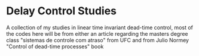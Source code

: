 # Delay Control Studies
 A collection of my studies in linear time invariant dead-time control, most of the codes here will be from either an article regarding the masters degree class "sistemas de controle com atraso" from UFC and from Julio Normey "Control of dead-time processes" book

